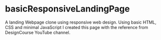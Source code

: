 # basicResponsiveLandingPage
A landing Webpage clone using responsive web design. 
Using basic HTML, CSS and minimal JavaScript I created this page with the reference from DesignCourse YouTube channel.
